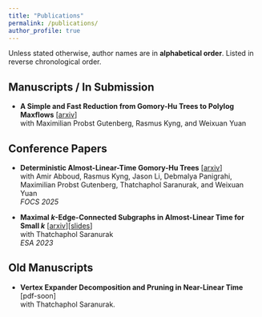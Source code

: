 ```yaml
---
title: "Publications"
permalink: /publications/
author_profile: true
---
```


Unless stated otherwise, author names are in **alphabetical order**. Listed in reverse chronological order.

## Manuscripts / In Submission

- **A Simple and Fast Reduction from Gomory-Hu Trees to Polylog Maxflows** \[[arxiv](https://arxiv.org/abs/2509.02520)\]<br>
  with Maximilian Probst Gutenberg, Rasmus Kyng, and Weixuan Yuan
  
## Conference Papers

- **Deterministic Almost-Linear-Time Gomory-Hu Trees** \[[arxiv](https://arxiv.org/abs/2507.20354)\]<br>
  with Amir Abboud, Rasmus Kyng, Jason Li, Debmalya Panigrahi, Maximilian Probst Gutenberg, Thatchaphol Saranurak, and Weixuan Yuan<br>
  *FOCS 2025*

- **Maximal $k$-Edge-Connected Subgraphs in Almost-Linear Time for Small $k$** \[[arxiv](https://arxiv.org/abs/2307.00147)\]\[[slides](/files/Maximal_k_Edge_Connected_Subgraphs_Presentation.pdf)\]<br>
  with Thatchaphol Saranurak<br>
  *ESA 2023*

## Old Manuscripts
- **Vertex Expander Decomposition and Pruning in Near-Linear Time** \[pdf-soon\]<br>
  with Thatchaphol Saranurak.

